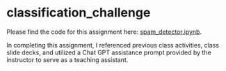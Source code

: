 # classification_challenge

Please find the code for this assignment here: [spam_detector.ipynb](https://github.com/mmccanse/classification_challenge/blob/main/spam_detector.ipynb). 

In completing this assignment, I referenced previous class activities, class slide decks, and utilized a Chat GPT assistance prompt provided by the instructor to serve as a teaching assistant.  

